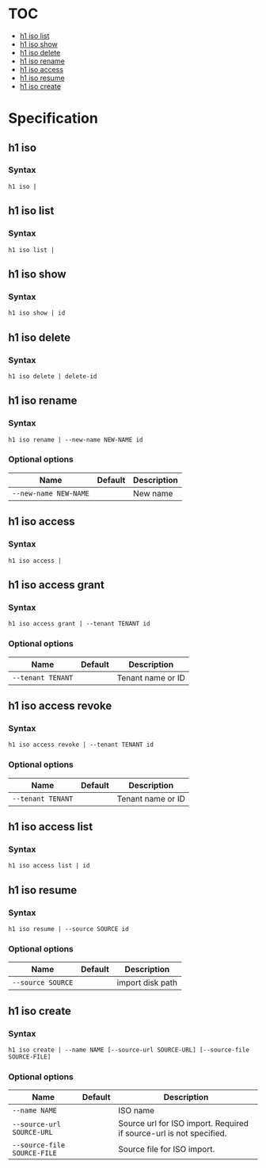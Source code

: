 # TOC

* [h1 iso list](#h1-iso-list)
* [h1 iso show](#h1-iso-show)
* [h1 iso delete](#h1-iso-delete)
* [h1 iso rename](#h1-iso-rename)
* [h1 iso access](#h1-iso-access)
* [h1 iso resume](#h1-iso-resume)
* [h1 iso create](#h1-iso-create)


# Specification

## h1 iso

### Syntax

```h1 iso | ```

## h1 iso list

### Syntax

```h1 iso list | ```

## h1 iso show

### Syntax

```h1 iso show | id```

## h1 iso delete

### Syntax

```h1 iso delete | delete-id```

## h1 iso rename

### Syntax

```h1 iso rename | --new-name NEW-NAME id```

### Optional options

| Name | Default | Description | 
| ---- | ------- | ----------- |
| ```--new-name NEW-NAME``` |  | New name |

## h1 iso access

### Syntax

```h1 iso access | ```

## h1 iso access grant

### Syntax

```h1 iso access grant | --tenant TENANT id```

### Optional options

| Name | Default | Description | 
| ---- | ------- | ----------- |
| ```--tenant TENANT``` |  | Tenant name or ID |

## h1 iso access revoke

### Syntax

```h1 iso access revoke | --tenant TENANT id```

### Optional options

| Name | Default | Description | 
| ---- | ------- | ----------- |
| ```--tenant TENANT``` |  | Tenant name or ID |

## h1 iso access list

### Syntax

```h1 iso access list | id```

## h1 iso resume

### Syntax

```h1 iso resume | --source SOURCE id```

### Optional options

| Name | Default | Description | 
| ---- | ------- | ----------- |
| ```--source SOURCE``` |  | import disk path |

## h1 iso create

### Syntax

```h1 iso create | --name NAME [--source-url SOURCE-URL] [--source-file SOURCE-FILE]```

### Optional options

| Name | Default | Description | 
| ---- | ------- | ----------- |
| ```--name NAME``` |  | ISO name |
| ```--source-url SOURCE-URL``` |  | Source url for ISO import. Required if source-url is not specified. |
| ```--source-file SOURCE-FILE``` |  | Source file for ISO import. |

